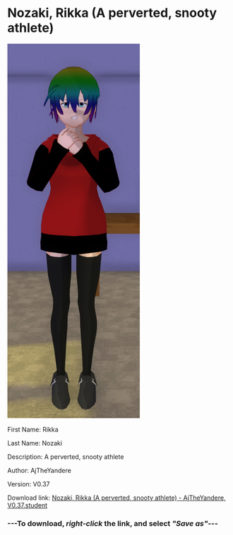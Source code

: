# Nozaki, Rikka (A perverted, snooty athlete)

<img src = "https://raw.githubusercontent.com/Arbiter1223/Daigaku-Gurashi-Custom-Students/master/Students/Files/Nozaki%2C%20Rikka%20(A%20perverted%2C%20snooty%20athlete).png">

First Name: Rikka

Last Name: Nozaki

Description: A perverted, snooty athlete

Author: AjTheYandere

Version: V0.37

Download link: <a href="https://raw.githubusercontent.com/Arbiter1223/Daigaku-Gurashi-Custom-Students/master/Students/Files/Nozaki%2C%20Rikka%20(A%20perverted%2C%20snooty%20athlete)%20-%20AjTheYandere%2C%20V0.37.student">Nozaki, Rikka (A perverted, snooty athlete) - AjTheYandere, V0.37.student</a>

### ---**To download, _right-click_ the link, and select _"Save as"_**---
